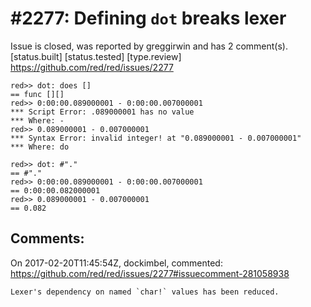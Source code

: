 
#2277: Defining `dot` breaks lexer
================================================================================
Issue is closed, was reported by greggirwin and has 2 comment(s).
[status.built] [status.tested] [type.review]
<https://github.com/red/red/issues/2277>

```
red>> dot: does []
== func [][]
red>> 0:00:00.089000001 - 0:00:00.007000001
*** Script Error: .089000001 has no value
*** Where: -
red>> 0.089000001 - 0.007000001
*** Syntax Error: invalid integer! at "0.089000001 - 0.007000001"
*** Where: do

red>> dot: #"."
== #"."
red>> 0:00:00.089000001 - 0:00:00.007000001
== 0:00:00.082000001
red>> 0.089000001 - 0.007000001
== 0.082
```



Comments:
--------------------------------------------------------------------------------

On 2017-02-20T11:45:54Z, dockimbel, commented:
<https://github.com/red/red/issues/2277#issuecomment-281058938>

    Lexer's dependency on named `char!` values has been reduced.

